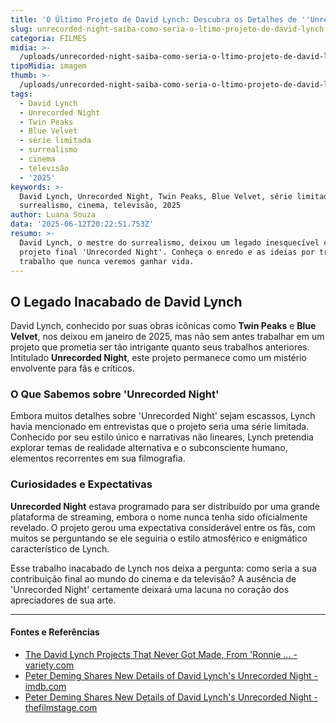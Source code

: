 ```yaml
---
title: 'O Último Projeto de David Lynch: Descubra os Detalhes de ''Unrecorded Night'''
slug: unrecorded-night-saiba-como-seria-o-ltimo-projeto-de-david-lynch
categoria: FILMES
midia: >-
  /uploads/unrecorded-night-saiba-como-seria-o-ltimo-projeto-de-david-lynch-thumb.png
tipoMidia: imagem
thumb: >-
  /uploads/unrecorded-night-saiba-como-seria-o-ltimo-projeto-de-david-lynch-thumb.png
tags:
  - David Lynch
  - Unrecorded Night
  - Twin Peaks
  - Blue Velvet
  - série limitada
  - surrealismo
  - cinema
  - televisão
  - '2025'
keywords: >-
  David Lynch, Unrecorded Night, Twin Peaks, Blue Velvet, série limitada,
  surrealismo, cinema, televisão, 2025
author: Luana Souza
data: '2025-06-12T20:22:51.753Z'
resumo: >-
  David Lynch, o mestre do surrealismo, deixou um legado inesquecível com seu
  projeto final 'Unrecorded Night'. Conheça o enredo e as ideias por trás do
  trabalho que nunca veremos ganhar vida.
---
```


## O Legado Inacabado de David Lynch

David Lynch, conhecido por suas obras icônicas como **Twin Peaks** e **Blue Velvet**, nos deixou em janeiro de 2025, mas não sem antes trabalhar em um projeto que prometia ser tão intrigante quanto seus trabalhos anteriores. Intitulado **Unrecorded Night**, este projeto permanece como um mistério envolvente para fãs e críticos.

### O Que Sabemos sobre 'Unrecorded Night'

Embora muitos detalhes sobre 'Unrecorded Night' sejam escassos, Lynch havia mencionado em entrevistas que o projeto seria uma série limitada. Conhecido por seu estilo único e narrativas não lineares, Lynch pretendia explorar temas de realidade alternativa e o subconsciente humano, elementos recorrentes em sua filmografia.

### Curiosidades e Expectativas

**Unrecorded Night** estava programado para ser distribuído por uma grande plataforma de streaming, embora o nome nunca tenha sido oficialmente revelado. O projeto gerou uma expectativa considerável entre os fãs, com muitos se perguntando se ele seguiria o estilo atmosférico e enigmático característico de Lynch.

Esse trabalho inacabado de Lynch nos deixa a pergunta: como seria a sua contribuição final ao mundo do cinema e da televisão? A ausência de 'Unrecorded Night' certamente deixará uma lacuna no coração dos apreciadores de sua arte.

---

#### Fontes e Referências

- [The David Lynch Projects That Never Got Made, From 'Ronnie ... - variety.com](https://variety.com/2025/film/news/david-lynch-projects-never-made-ronnie-rocket-dune-messiah-1236276213/)
- [Peter Deming Shares New Details of David Lynch's Unrecorded Night - imdb.com](https://www.imdb.com/news/ni65326082/?ref_=tt_nwr_2)
- [Peter Deming Shares New Details of David Lynch's Unrecorded Night - thefilmstage.com](https://thefilmstage.com/peter-deming-shares-new-details-of-david-lynchs-unrecorded-night/)
